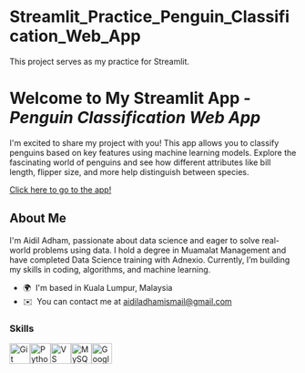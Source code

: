 # Streamlit_Practice_Penguin_Classification_Web_App
This project serves as my practice for Streamlit.

# Welcome to My Streamlit App - *Penguin Classification Web App*

I'm excited to share my project with you! This app allows you to classify penguins based on key features using machine learning models. Explore the fascinating world of penguins and see how different attributes like bill length, flipper size, and more help distinguish between species.

[Click here to go to the app!](https://adham-penguin-classification-web-app.streamlit.app/)

## About Me

I'm Aidil Adham, passionate about data science and eager to solve real-world problems using data. I hold a degree in Muamalat Management and have completed Data Science training with Adnexio. Currently, I’m building my skills in coding, algorithms, and machine learning.

* 🌍  I'm based in Kuala Lumpur, Malaysia
* ✉️  You can contact me at [aidiladhamismail@gmail.com](mailto:aidiladhamismail@gmail.com)

### Skills

<p align="left">
<a href="https://git-scm.com/" target="_blank" rel="noreferrer"><img src="https://raw.githubusercontent.com/danielcranney/readme-generator/main/public/icons/skills/git-colored.svg" width="36" height="36" alt="Git" /></a><a href="https://www.python.org/" target="_blank" rel="noreferrer"><img src="https://raw.githubusercontent.com/danielcranney/readme-generator/main/public/icons/skills/python-colored.svg" width="36" height="36" alt="Python" /></a><a href="https://code.visualstudio.com/" target="_blank" rel="noreferrer"><img src="https://raw.githubusercontent.com/danielcranney/readme-generator/main/public/icons/skills/visualstudiocode.svg" width="36" height="36" alt="VS Code" /></a><a href="https://www.mysql.com/" target="_blank" rel="noreferrer"><img src="https://raw.githubusercontent.com/danielcranney/readme-generator/main/public/icons/skills/mysql-colored.svg" width="36" height="36" alt="MySQL" /></a><a href="https://cloud.google.com/" target="_blank" rel="noreferrer"><img src="https://raw.githubusercontent.com/danielcranney/readme-generator/main/public/icons/skills/googlecloud-colored.svg" width="36" height="36" alt="Google Cloud" /></a>
</p>